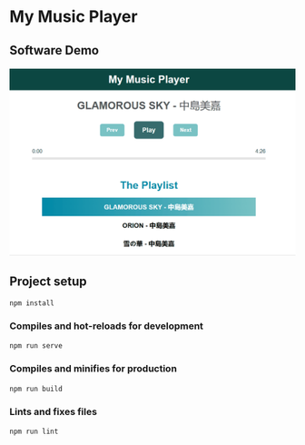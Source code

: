 # My Music Player

## Software Demo
![img](https://github.com/AshYao/MusicPlayer/blob/master/public/screenshot2.gif)

## Project setup
```
npm install
```

### Compiles and hot-reloads for development
```
npm run serve
```

### Compiles and minifies for production
```
npm run build
```

### Lints and fixes files
```
npm run lint
```